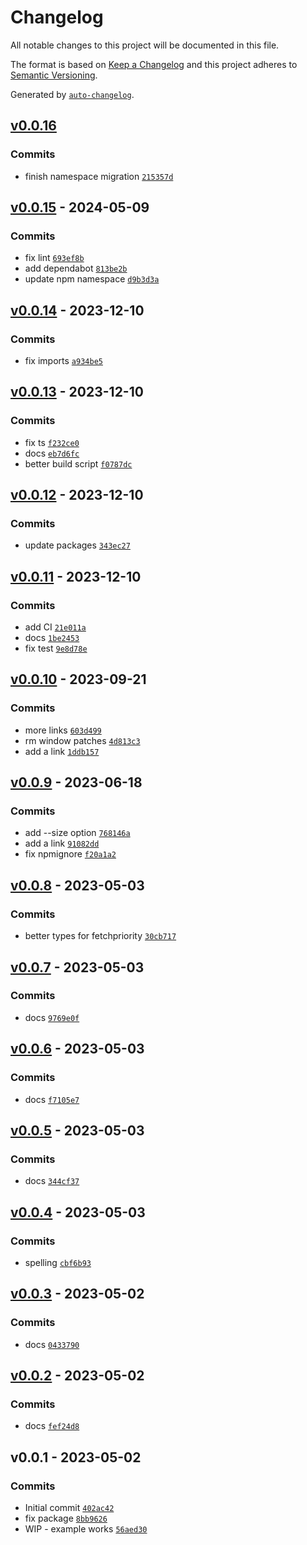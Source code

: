 # Changelog

All notable changes to this project will be documented in this file.

The format is based on [Keep a Changelog](https://keepachangelog.com/en/1.0.0/)
and this project adheres to [Semantic Versioning](https://semver.org/spec/v2.0.0.html).

Generated by [`auto-changelog`](https://github.com/CookPete/auto-changelog).

## [v0.0.16](https://github.com/bicycle-codes/image/compare/v0.0.15...v0.0.16)

### Commits

- finish namespace migration [`215357d`](https://github.com/bicycle-codes/image/commit/215357d2e88202089f05d8da3e6af64e0e56066b)

## [v0.0.15](https://github.com/bicycle-codes/image/compare/v0.0.14...v0.0.15) - 2024-05-09

### Commits

- fix lint [`693ef8b`](https://github.com/bicycle-codes/image/commit/693ef8b98d7f9a611f6a620f3d5960d96e001352)
- add dependabot [`813be2b`](https://github.com/bicycle-codes/image/commit/813be2bbf53b22e79098e6e57bb50700a8889a1a)
- update npm namespace [`d9b3d3a`](https://github.com/bicycle-codes/image/commit/d9b3d3a4a2a2ddd99b065b9fae1b3a007ae272eb)

## [v0.0.14](https://github.com/bicycle-codes/image/compare/v0.0.13...v0.0.14) - 2023-12-10

### Commits

- fix imports [`a934be5`](https://github.com/bicycle-codes/image/commit/a934be53d008005b3c5eeaeb8ddfbc44843f7d72)

## [v0.0.13](https://github.com/bicycle-codes/image/compare/v0.0.12...v0.0.13) - 2023-12-10

### Commits

- fix ts [`f232ce0`](https://github.com/bicycle-codes/image/commit/f232ce0259e977d62e632d83dab6c1abdf63126f)
- docs [`eb7d6fc`](https://github.com/bicycle-codes/image/commit/eb7d6fcac2b20acbe533307a0ba5b6ab5c44f405)
- better build script [`f0787dc`](https://github.com/bicycle-codes/image/commit/f0787dc0cb59377d73ada0e02cc91db6dc7330cd)

## [v0.0.12](https://github.com/bicycle-codes/image/compare/v0.0.11...v0.0.12) - 2023-12-10

### Commits

- update packages [`343ec27`](https://github.com/bicycle-codes/image/commit/343ec277b8f52d985818b6ad63308adb7b98a165)

## [v0.0.11](https://github.com/bicycle-codes/image/compare/v0.0.10...v0.0.11) - 2023-12-10

### Commits

- add CI [`21e011a`](https://github.com/bicycle-codes/image/commit/21e011a07c216382207c2c74a19763c6a4b685f8)
- docs [`1be2453`](https://github.com/bicycle-codes/image/commit/1be24530d25c239955cef5e404d17a4d986b6c9a)
- fix test [`9e8d78e`](https://github.com/bicycle-codes/image/commit/9e8d78e31cc6875f5cb79c49b6796b5147283fa4)

## [v0.0.10](https://github.com/bicycle-codes/image/compare/v0.0.9...v0.0.10) - 2023-09-21

### Commits

- more links [`603d499`](https://github.com/bicycle-codes/image/commit/603d499a17ae8b05fc837250caf88a22eb9bf66a)
- rm window patches [`4d813c3`](https://github.com/bicycle-codes/image/commit/4d813c30ee1a1ed566bcbac837c638ad86055363)
- add a link [`1ddb157`](https://github.com/bicycle-codes/image/commit/1ddb157cb63e251f78777d3216eb4f747b12958d)

## [v0.0.9](https://github.com/bicycle-codes/image/compare/v0.0.8...v0.0.9) - 2023-06-18

### Commits

- add --size option [`768146a`](https://github.com/bicycle-codes/image/commit/768146a09ae20d28135c537c7d0082307176b281)
- add a link [`91082dd`](https://github.com/bicycle-codes/image/commit/91082dd8c7c5f281f960900e5aab0273deff3083)
- fix npmignore [`f20a1a2`](https://github.com/bicycle-codes/image/commit/f20a1a2f79528800580c59b13adce43cd8f8dadb)

## [v0.0.8](https://github.com/bicycle-codes/image/compare/v0.0.7...v0.0.8) - 2023-05-03

### Commits

- better types for fetchpriority [`30cb717`](https://github.com/bicycle-codes/image/commit/30cb7177ab67d6ad18fcf18e0abc949c696ee710)

## [v0.0.7](https://github.com/bicycle-codes/image/compare/v0.0.6...v0.0.7) - 2023-05-03

### Commits

- docs [`9769e0f`](https://github.com/bicycle-codes/image/commit/9769e0fa9f330e2ad317c138df9d224675e7f601)

## [v0.0.6](https://github.com/bicycle-codes/image/compare/v0.0.5...v0.0.6) - 2023-05-03

### Commits

- docs [`f7105e7`](https://github.com/bicycle-codes/image/commit/f7105e713e67401bd948223056c937389da03140)

## [v0.0.5](https://github.com/bicycle-codes/image/compare/v0.0.4...v0.0.5) - 2023-05-03

### Commits

- docs [`344cf37`](https://github.com/bicycle-codes/image/commit/344cf37d64a6390f9cb53fbd1f1986afb2d88cc4)

## [v0.0.4](https://github.com/bicycle-codes/image/compare/v0.0.3...v0.0.4) - 2023-05-03

### Commits

- spelling [`cbf6b93`](https://github.com/bicycle-codes/image/commit/cbf6b93640a3233140fabea55f971d5de840fbf9)

## [v0.0.3](https://github.com/bicycle-codes/image/compare/v0.0.2...v0.0.3) - 2023-05-02

### Commits

- docs [`0433790`](https://github.com/bicycle-codes/image/commit/0433790830bb1d7c08f5fd7650d6e3d45d8390ed)

## [v0.0.2](https://github.com/bicycle-codes/image/compare/v0.0.1...v0.0.2) - 2023-05-02

### Commits

- docs [`fef24d8`](https://github.com/bicycle-codes/image/commit/fef24d8c9b4929e1054617015ea2089cb36b7f17)

## v0.0.1 - 2023-05-02

### Commits

- Initial commit [`402ac42`](https://github.com/bicycle-codes/image/commit/402ac42671577849edc8e4d241f3bad61a05c7b4)
- fix package [`8bb9626`](https://github.com/bicycle-codes/image/commit/8bb962626ffc9a7ad3bcab771b1678216c432c7b)
- WIP - example works [`56aed30`](https://github.com/bicycle-codes/image/commit/56aed301ba9b0b4ae198fde711cf2fd4cb403789)
